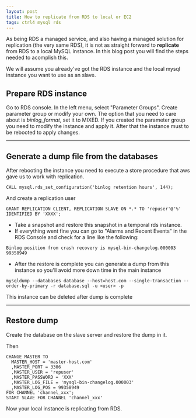 ```yaml
---
layout: post
title: How to replicate from RDS to local or EC2
tags: ctrl4 mysql rds
---
```


As being RDS a managed service, and also having a managed solution for replication (the very same RDS), it is not as straight forward to **replicate** from RDS to a local MySQL instance.
In this blog post you will find the steps needed to acomplish this.

We will assume you already've got the RDS instance and the local mysql instance you want to use as an slave.

## Prepare RDS instance
Go to RDS console. In the left menu, select "Parameter Groups". Create parameter group or modify your own.
The option that you need to care about is *binlog_format*, set it to MIXED.
If you created the parameter group you need to modify the instance and apply it. After that the instance must to be rebooted to apply changes. 

---
## Generate a dump file from the databases
After rebooting the instance you need to execute a store procedure that aws gave us to work with replication.
```mysql
CALL mysql.rds_set_configuration('binlog retention hours', 144);
```
And create a replication user
```mysql
GRANT REPLICATION CLIENT, REPLICATION SLAVE ON *.* TO 'repuser'@'%' IDENTIFIED BY 'XXXX';
```

* Take a snapshot and restore this snapshot in a temporal rds instance.
* If everything went fine you can go to "Alarms and Recent Events" in the RDS Console and check for a line like the following:
```
Binlog position from crash recovery is mysql-bin-changelog.000003 99358949
```
* After the restore is complete you can generate a dump from this instance so you'll avoid more down time in the main instance
```
mysqldump --databases database --host=host.com --single-transaction --order-by-primary -r database.sql -u <user> -p
```

This instance can be deleted after dump is complete

---
## Restore dump 
Create the database on the slave server and restore the dump in it.

Then
```mysql
CHANGE MASTER TO 
  MASTER_HOST = 'master-host.com'
  ,MASTER_PORT = 3306
  ,MASTER_USER = 'repuser' 
  ,MASTER_PASSWORD = 'XXX'
  ,MASTER_LOG_FILE = 'mysql-bin-changelog.000003'
  ,MASTER_LOG_POS = 99358949
FOR CHANNEL 'channel_xxx';
START SLAVE FOR CHANNEL 'channel_xxx'
```

Now your local instance is replicating from RDS.
 
 
